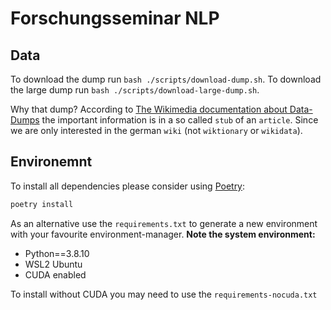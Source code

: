 # Forschungsseminar NLP

## Data

To download the dump run `bash ./scripts/download-dump.sh`.
To download the large dump run  `bash ./scripts/download-large-dump.sh`.

Why that dump? According to [The Wikimedia documentation about Data-Dumps](https://meta.wikimedia.org/wiki/Data_dumps/Dumps_sizes_and_growth) the important information is in a so called `stub` of an `article`. Since we are only interested in the german `wiki` (not `wiktionary` or `wikidata`).

## Environemnt

To install all dependencies please consider using [Poetry](https://python-poetry.org/):

```sh
poetry install
```

As an alternative use the `requirements.txt` to generate a new environment with your favourite environment-manager. **Note the system environment:**

- Python==3.8.10
- WSL2 Ubuntu
- CUDA enabled

To install without CUDA you may need to use the `requirements-nocuda.txt`
